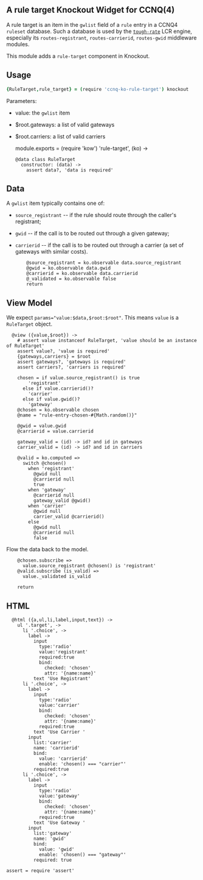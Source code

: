A rule target Knockout Widget for CCNQ(4)
-----------------------------------------

A rule target is an item in the `gwlist` field of a `rule` entry in a CCNQ4 `ruleset` database. Such a database is used by the [`tough-rate`](https://github.com/shimaore/tough-rate) LCR engine, especially its `routes-registrant`, `routes-carrierid`, `routes-gwid` middleware modules.

This module adds a `rule-target` component in Knockout.

Usage
-----

```coffeescript
{RuleTarget,rule_target} = (require 'ccnq-ko-rule-target') knockout
```

Parameters:
- value: the `gwlist` item
- $root.gateways: a list of valid gateways
- $root.carriers: a list of valid carriers

    module.exports = (require 'kow') 'rule-target', (ko) ->

      @data class RuleTarget
        constructor: (data) ->
          assert data?, 'data is required'

Data
----

A `gwlist` item typically contains one of:
- `source_registrant` -- if the rule should route through the caller's registrant;
- `gwid` -- if the call is to be routed out through a given gateway;
- `carrierid` -- if the call is to be routed out through a carrier (a set of gateways with similar costs).

          @source_registrant = ko.observable data.source_registrant
          @gwid = ko.observable data.gwid
          @carrierid = ko.observable data.carrierid
          @_validated = ko.observable false
          return

View Model
----------

We expect `params="value:$data,$root:$root"`. This means `value` is a `RuleTarget` object.

      @view ({value,$root}) ->
        # assert value instanceof RuleTarget, 'value should be an instance of RuleTarget'
        assert value?, 'value is required'
        {gateways,carriers} = $root
        assert gateways?, 'gateways is required'
        assert carriers?, 'carriers is required'

        chosen = if value.source_registrant() is true
            'registrant'
          else if value.carrierid()?
            'carrier'
          else if value.gwid()?
            'gateway'
        @chosen = ko.observable chosen
        @name = "rule-entry-chosen-#{Math.random()}"

        @gwid = value.gwid
        @carrierid = value.carrierid

        gateway_valid = (id) -> id? and id in gateways
        carrier_valid = (id) -> id? and id in carriers

        @valid = ko.computed =>
          switch @chosen()
            when 'registrant'
              @gwid null
              @carrierid null
              true
            when 'gateway'
              @carrierid null
              gateway_valid @gwid()
            when 'carrier'
              @gwid null
              carrier_valid @carrierid()
            else
              @gwid null
              @carrierid null
              false

Flow the data back to the model.

        @chosen.subscribe =>
          value.source_registrant @chosen() is 'registrant'
        @valid.subscribe (is_valid) =>
          value._validated is_valid

        return

HTML
----

      @html ({a,ul,li,label,input,text}) ->
        ul '.target', ->
          li '.choice', ->
            label ->
              input
                type:'radio'
                value:'registrant'
                required:true
                bind:
                  checked: 'chosen'
                  attr: '{name:name}'
              text 'Use Registrant'
          li '.choice', ->
            label ->
              input
                type:'radio'
                value:'carrier'
                bind:
                  checked: 'chosen'
                  attr: '{name:name}'
                required:true
              text 'Use Carrier '
            input
              list:'carrier'
              name: 'carrierid'
              bind:
                value: 'carrierid'
                enable: 'chosen() === "carrier"'
              required:true
          li '.choice', ->
            label ->
              input
                type:'radio'
                value:'gateway'
                bind:
                  checked: 'chosen'
                  attr: '{name:name}'
                required:true
              text 'Use Gateway '
            input
              list:'gateway'
              name: 'gwid'
              bind:
                value: 'gwid'
                enable: 'chosen() === "gateway"'
              required: true

    assert = require 'assert'
